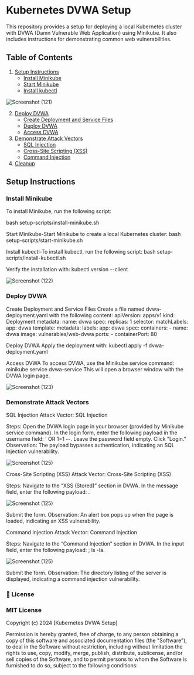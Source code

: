 # Kubernetes DVWA Setup

This repository provides a setup for deploying a local Kubernetes cluster with DVWA (Damn Vulnerable Web Application) using Minikube. It also includes instructions for demonstrating common web vulnerabilities.

## Table of Contents

1. [Setup Instructions](#setup-instructions)
    - [Install Minikube](#install-minikube)
    - [Start Minikube](#start-minikube)
    - [Install kubectl](#install-kubectl)
  
![Screenshot (121)](https://github.com/user-attachments/assets/9cbd2957-69ce-4894-8c80-e927f687ca91)

      
2. [Deploy DVWA](#deploy-dvwa)
    - [Create Deployment and Service Files](#create-deployment-and-service-files)
    - [Deploy DVWA](#deploy-dvwa)
    - [Access DVWA](#access-dvwa)
3. [Demonstrate Attack Vectors](#demonstrate-attack-vectors)
    - [SQL Injection](#sql-injection)
    - [Cross-Site Scripting (XSS)](#cross-site-scripting-xss)
    - [Command Injection](#command-injection)
4. [Cleanup](#cleanup)

## Setup Instructions

### Install Minikube

To install Minikube, run the following script:

bash setup-scripts/install-minikube.sh

Start Minikube-Start Minikube to create a local Kubernetes cluster: 
bash setup-scripts/start-minikube.sh

Install kubectl-To install kubectl, run the following script:
bash setup-scripts/install-kubectl.sh

Verify the installation with:
kubectl version --client

![Screenshot (122)](https://github.com/user-attachments/assets/f2ff50ab-727f-43d8-a004-260bdd3c8ea8)

### Deploy DVWA
Create Deployment and Service Files
Create a file named dvwa-deployment.yaml with the following content:
apiVersion: apps/v1
kind: Deployment
metadata:
  name: dvwa
spec:
  replicas: 1
  selector:
    matchLabels:
      app: dvwa
  template:
    metadata:
      labels:
        app: dvwa
    spec:
      containers:
      - name: dvwa
        image: vulnerables/web-dvwa
        ports:
        - containerPort: 80

Deploy DVWA
Apply the deployment with:
kubectl apply -f dvwa-deployment.yaml

Access DVWA
To access DVWA, use the Minikube service command:
minikube service dvwa-service
This will open a browser window with the DVWA login page.


![Screenshot (123)](https://github.com/user-attachments/assets/7d2e7e80-9ec0-4b1f-afb6-e9d8007b9814)



### Demonstrate Attack Vectors
SQL Injection
Attack Vector: SQL Injection

Steps:
Open the DVWA login page in your browser (provided by Minikube service command).
In the login form, enter the following payload in the username field: ' OR 1=1 --.
Leave the password field empty.
Click "Login."
Observation: The payload bypasses authentication, indicating an SQL Injection vulnerability.

![Screenshot (125)](https://github.com/user-attachments/assets/c45e8ef8-9bab-4c76-bda0-ef41b09065e9)


Cross-Site Scripting (XSS)
Attack Vector: Cross-Site Scripting (XSS)

Steps:
Navigate to the “XSS (Stored)” section in DVWA.
In the message field, enter the following payload: <script>alert('XSS')</script>.

![Screenshot (125)](https://github.com/user-attachments/assets/1719972b-4c8f-4e6a-aa6e-e9f7a0a47bbf)

Submit the form.
Observation: An alert box pops up when the page is loaded, indicating an XSS vulnerability.

Command Injection
Attack Vector: Command Injection

Steps:
Navigate to the “Command Injection” section in DVWA.
In the input field, enter the following payload: ; ls -la.

![Screenshot (125)](https://github.com/user-attachments/assets/ae795f21-0119-486d-ad18-6a2970167367)

Submit the form.
Observation: The directory listing of the server is displayed, indicating a command injection vulnerability.



### 📄 License

### MIT License

Copyright (c) 2024 [Kubernetes DVWA Setup]

Permission is hereby granted, free of charge, to any person obtaining a copy of this software and associated documentation files (the "Software"), to deal in the Software without restriction, including without limitation the rights to use, copy, modify, merge, publish, distribute, sublicense, and/or sell copies of the Software, and to permit persons to whom the Software is furnished to do so, subject to the following conditions:



